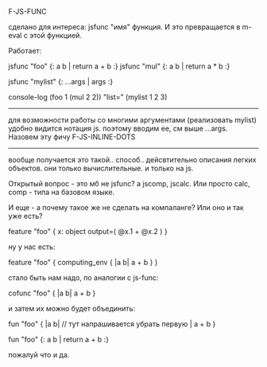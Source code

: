 F-JS-FUNC

сделано для интереса: jsfunc "имя" функция.
И это превращается в m-eval с этой функцией.

Работает:

jsfunc "foo" {: a b | return a + b :}
jsfunc "mul" {: a b | return a * b :}

jsfunc "mylist" {: ...args | args :}

console-log (foo 1 (mul 2 2)) "list=" (mylist 1 2 3)

-----
для возможности работы со многими аргументами (реализовать mylist) удобно видится нотация js.
поэтому вводим ее, см выше ...args. Назовем эту фичу F-JS-INLINE-DOTS

-------------
вообще получается это такой.. способ.. дейсвтительно описания легких объектов. 
они только вычислительные. и только на js.

Открытый вопрос - это мб не jsfunc? а jscomp, jscalc. Или просто calc, comp - типа на базовом языке.

И еще - а почему такое же не сделать на компаланге? Или оно и так уже есть?

feature "foo" {
  x: object output=( @x.1 + @x.2 )
}

ну у нас есть:

feature "foo" {
  computing_env { |a b|
    a + b
  }
}

стало быть нам надо, по аналогии с js-func:

cofunc "foo" { |a b|
  a + b
}

и затем их можно будет объединить:

fun "foo" { |a b| // тут напрашивается убрать первую |
  a + b
}

fun "foo" {: a b | return a + b :}

пожалуй что и да.